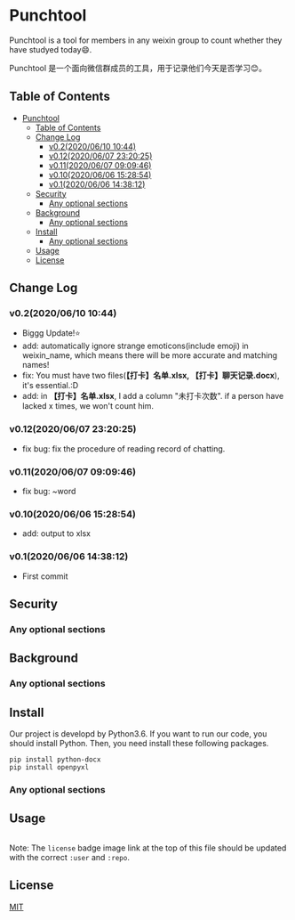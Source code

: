 # Punchtool

Punchtool is a tool for members in any weixin group to count whether they have studyed today:smile:.

Punchtool 是一个面向微信群成员的工具，用于记录他们今天是否学习:blush:。

## Table of Contents

- [Punchtool](#punchtool)
  - [Table of Contents](#table-of-contents)
  - [Change Log](#change-log)
    - [v0.2(2020/06/10 10:44)](#v0220200610-1044)
    - [v0.12(2020/06/07 23:20:25)](#v01220200607-232025)
    - [v0.11(2020/06/07 09:09:46)](#v01120200607-090946)
    - [v0.10(2020/06/06 15:28:54)](#v01020200606-152854)
    - [v0.1(2020/06/06 14:38:12)](#v0120200606-143812)
  - [Security](#security)
    - [Any optional sections](#any-optional-sections)
  - [Background](#background)
    - [Any optional sections](#any-optional-sections-1)
  - [Install](#install)
    - [Any optional sections](#any-optional-sections-2)
  - [Usage](#usage)
  - [License](#license)


## Change Log

### v0.2(2020/06/10 10:44)
- Biggg Update!:star:
- add: automatically ignore strange emoticons(include emoji) in weixin_name, which means there will be more accurate and matching names!
- fix: You must have two files(**【打卡】名单.xlsx, 【打卡】聊天记录.docx**), it's essential.:D
- add: in **【打卡】名单.xlsx**, I add a column "未打卡次数". if a person have lacked x times, we won't count him.

### v0.12(2020/06/07 23:20:25)
- fix bug: fix the procedure of reading record of chatting.

### v0.11(2020/06/07 09:09:46)
- fix bug: ~word

### v0.10(2020/06/06 15:28:54)
- add: output to xlsx

### v0.1(2020/06/06 14:38:12)
- First commit

## Security

### Any optional sections

## Background

### Any optional sections

## Install

Our project is developd by Python3.6. If you want to run our code, you should install Python.
Then, you need install these following packages.

```shell
pip install python-docx
pip install openpyxl
```

### Any optional sections

## Usage

```
```



Note: The `license` badge image link at the top of this file should be updated with the correct `:user` and `:repo`.

## License

[MIT](../LICENSE)